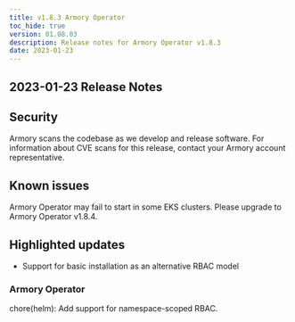 ```yaml
---
title: v1.8.3 Armory Operator
toc_hide: true
version: 01.08.03
description: Release notes for Armory Operator v1.8.3
date: 2023-01-23
---
```


## 2023-01-23 Release Notes

## Security

Armory scans the codebase as we develop and release software. For information about CVE scans for this release, contact your Armory account representative.

## Known issues

Armory Operator may fail to start in some EKS clusters. Please upgrade to Armory Operator v1.8.4.  

## Highlighted updates

* Support for basic installation as an alternative RBAC model

### Armory Operator

chore(helm): Add support for namespace-scoped RBAC.